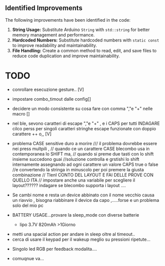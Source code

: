 
## Identified Improvements

The following improvements have been identified in the code:

1.  **String Usage:** Substitute Arduino `String` with `std::string` for better memory management and performance.
2.  **Hardcoded Numbers:** Substitute hardcoded numbers with `static const` to improve readability and maintainability.
3.  **File Handling:** Create a common method to read, edit, and save files to reduce code duplication and improve maintainability.


# TODO

* conrollare esecuzione gesture.. [V]

* impostare combo_timout dalle config[]

* decidere un modo consistente su cosa fare con comma ","e "+" nelle macro []

* nel ble, sevono caratteri di escape ","e "+" , e i CAPS per tutti INDAGARE cilco perss per singoli caratteri stringhe
        escape funzionate con doppio carattere ++ o,, [V]

* problema CASE sensitive duro a morire       /// il problema dovrebbe essere nei press multpili ,
          // quando ce un carattere CASE blecombo usa in contemporanea lo SHIFT ma,
          // quando si preme due tasti con lo shift insieme succedono guai
          //soluzione controlla e grstishi lo shift internamente assegnando ad ogni carattere un valore CAPS true o false 
          //e convertendo la stringa in minuscolo per poi premere la giusta combinazione
        // TIenI CONTO DEL LAYOUT E FAI DELLE PROVE CON QUELLO ITA
          // impostare anche una variabile per scegliere il layout?????? indagare se blecombo supporta i layout .... 



* Se cambi nome e resta un device abbinato con il nome vecchio causa un riavvio , bisogna riabbinare il device da capo ,.....forse e un problema solo del mio pc


* BATTERY USAGE...provare la sleep_mode con diverse batterie 
    - lipo 3.7V 820mAh >1Giorno
- metti una spacial action per andare in sleep oltre al timeout..
- cerca di usare il keypad per il wakeup meglio su pressioni ripetute...



* Singolo led RGB per feedback modalita....

* comuqnue va...
